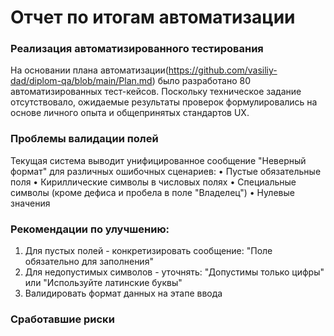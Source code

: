# Отчет по итогам автоматизации

### Реализация автоматизированного тестирования

На основании плана автоматизации(https://github.com/vasiliy-dad/diplom-qa/blob/main/Plan.md) было разработано 80 автоматизированных тест-кейсов. Поскольку техническое задание отсутствовало, ожидаемые результаты проверок формулировались на основе личного опыта и общепринятых стандартов UX.

### Проблемы валидации полей

Текущая система выводит унифицированное сообщение "Неверный формат" для различных ошибочных сценариев:
•	Пустые обязательные поля
•	Кириллические символы в числовых полях
•	Специальные символы (кроме дефиса и пробела в поле "Владелец")
•	Нулевые значения

### Рекомендации по улучшению:
1.	Для пустых полей - конкретизировать сообщение: "Поле обязательно для заполнения"
2.	Для недопустимых символов - уточнять: "Допустимы только цифры" или "Используйте латинские буквы"
3.	Валидировать формат данных на этапе ввода

### Сработавшие риски


